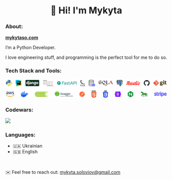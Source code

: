 <div id="header" align="center"><h1>👋 Hi! I'm Mykyta</h1></div>

### About:
<b><a href="https://mykytaso.com">mykytaso.com</a></b>

I’m a Python Developer.

I love engineering stuff, and programming is the perfect tool for me to do so.


### Tech Stack and Tools:
<img src="images/stack_and_tools.png" width="800" alt="Tech Stack and Tools">


### Codewars:
<a href="https://www.codewars.com/users/mykytaso"><img src="https://www.codewars.com/users/mykytaso/badges/small"></a>

### Languages:
- 🇺🇦 Ukrainian
- 🇬🇧 English

<br>

✉️ Feel free to reach out: mykyta.soloviov@gmail.com
